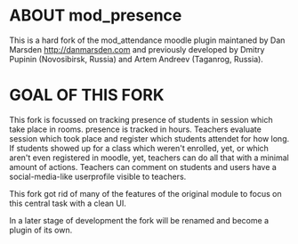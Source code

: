 # ABOUT mod_presence

This is a hard fork of the mod_attendance moodle plugin maintaned by Dan Marsden http://danmarsden.com
and previously developed by Dmitry Pupinin (Novosibirsk, Russia) and Artem Andreev (Taganrog, Russia).
    
# GOAL OF THIS FORK

This fork is focussed on tracking presence of students in session which take place
in rooms. presence is tracked in hours. Teachers evaluate session which took place and register which students 
attendet for how long. If students showed up for a class which weren't enrolled, yet, or which aren't even registered
in moodle, yet, teachers can do all that with a minimal amount of actions. 
Teachers can comment on students and users have a social-media-like userprofile visible to teachers.

This fork got rid of many of the features of the original module to focus on this central task with a clean UI.

In a later stage of development the fork will be renamed and become a plugin of its own.

